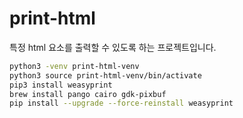 # print-html

특정 html 요소를 출력할 수 있도록 하는 프로젝트입니다.

```sh
python3 -venv print-html-venv
python3 source print-html-venv/bin/activate
pip3 install weasyprint
brew install pango cairo gdk-pixbuf
pip install --upgrade --force-reinstall weasyprint
```

